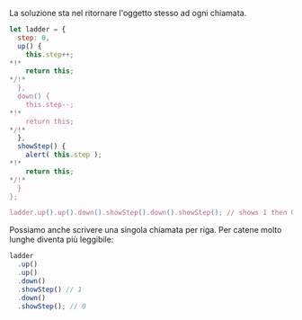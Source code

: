 La soluzione sta nel ritornare l'oggetto stesso ad ogni chiamata.

```js run demo
let ladder = {
  step: 0,
  up() {
    this.step++;
*!*
    return this;
*/!*
  },
  down() {
    this.step--;
*!*
    return this;
*/!*
  },
  showStep() {
    alert( this.step );
*!*
    return this;
*/!*
  }
};

ladder.up().up().down().showStep().down().showStep(); // shows 1 then 0
```

Possiamo anche scrivere una singola chiamata per riga. Per catene molto lunghe diventa più leggibile:

```js
ladder
  .up()
  .up()
  .down()
  .showStep() // 1
  .down()
  .showStep(); // 0
```
